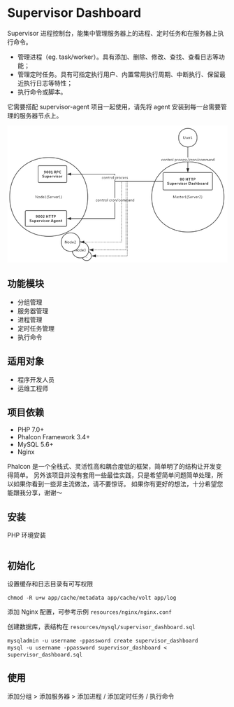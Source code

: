 # Supervisor Dashboard

Supervisor 进程控制台，能集中管理服务器上的进程、定时任务和在服务器上执行命令。

- 管理进程（eg. task/worker）。具有添加、删除、修改、查找、查看日志等功能；
- 管理定时任务。具有可指定执行用户、内置常用执行周期、中断执行、保留最近执行日志等特性；
- 执行命令或脚本。

它需要搭配 supervisor-agent 项目一起使用，请先将 agent 安装到每一台需要管理的服务器节点上。

![The relationship between Supervisor Dashboard and Supervisor Agent](resouces/img/supervisor-dashboard.jpg)

## 功能模块

- 分组管理
- 服务器管理
- 进程管理
- 定时任务管理
- 执行命令

## 适用对象

- 程序开发人员
- 运维工程师

## 项目依赖

- PHP 7.0+
- Phalcon Framework 3.4+
- MySQL 5.6+
- Nginx

Phalcon 是一个全栈式、灵活性高和耦合度低的框架，简单明了的结构让开发变得简单。
另外该项目并没有套用一些最佳实践，只是希望简单问题简单处理，所以如果你看到一些非主流做法，请不要惊讶。
如果你有更好的想法，十分希望您能跟我分享，谢谢～

## 安装

PHP 环境安装

```bash

```

## 初始化

设置缓存和日志目录有可写权限

```
chmod -R u+w app/cache/metadata app/cache/volt app/log
```

添加 Nginx 配置，可参考示例 `resources/nginx/nginx.conf`

创建数据库，表结构在 `resources/mysql/supervisor_dashboard.sql`

```
mysqladmin -u username -ppassword create supervisor_dashboard
mysql -u username -ppassword supervisor_dashboard < supervisor_dashboard.sql  
```

## 使用

添加分组 > 添加服务器 > 添加进程 / 添加定时任务 / 执行命令
